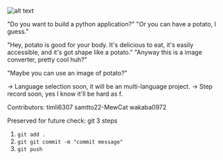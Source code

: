 ![alt text](https://github.com/Unforgettableeternalproject/Image-Converter/tree/file_path_enhanced/Snapshot.png?raw=true)

"Do you want to build a python application?"
"Or you can have a potato, I guess."

"Hey, potato is good for your body. It's delicious to eat, it's easily accessible, and it's got shape like a potato."
"Anyway this is a image converter, pretty cool huh?"

"Maybe you can use an image of potato?"

-> Language selection soon, it will be an multi-language project.
-> Step record soon, yes I know it'll be hard as f.

Contributors:
	timli6307
	samtto22-MewCat
	wakaba0972

Preserved for future check: git 3 steps
1. ```git add .```
2. ```git git commit -m "commit message"```
3. ```git push```
